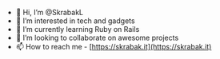 - 👋 Hi, I’m @SkrabakL
- 👀 I’m interested in tech and gadgets
- 🌱 I’m currently learning Ruby on Rails
- 💞️ I’m looking to collaborate on awesome projects
- 📫 How to reach me - [https://skrabak.it](https://skrabak.it)

<!---
SkrabakL/SkrabakL is a ✨ special ✨ repository because its `README.md` (this file) appears on your GitHub profile.
You can click the Preview link to take a look at your changes.
--->
